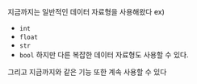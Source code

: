 
지금까지는 일반적인 데이터 자료형을 사용해왔다
ex)
- `int`
- `float`
- `str`
- `bool`
하지만 다른 복잡한 데이터 자료형도 사용할 수 있다.

그리고 지금까지와 같은 기능 또한 계속 사용할 수 있다